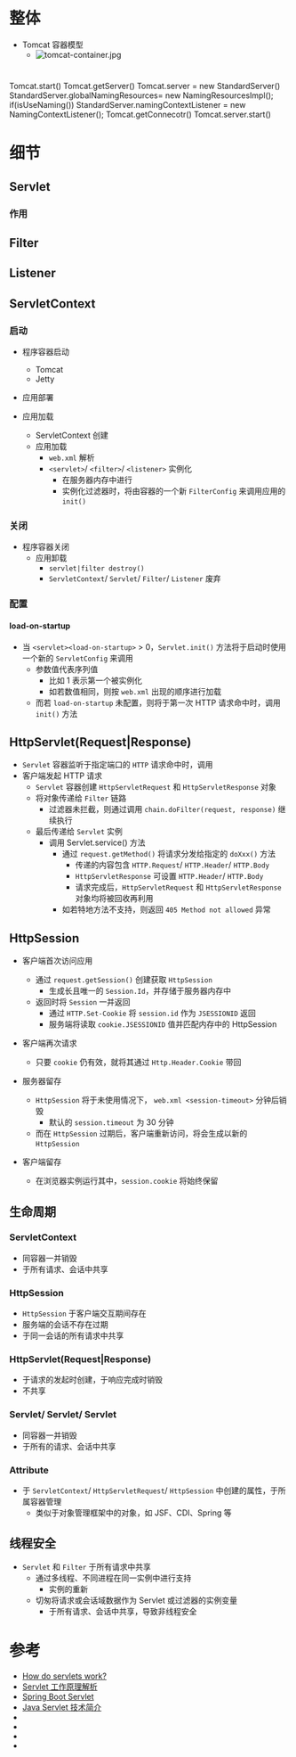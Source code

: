

# 整体

- Tomcat 容器模型
    - ![tomcat-container.jpg](http://otzm88f21.bkt.clouddn.com/e6aa9c86-f4bf-4f50-9040-67a3bedff6b7.jpg)


# 

Tomcat.start()
    Tomcat.getServer()
        Tomcat.server = new StandardServer()
            StandardServer.globalNamingResources= new NamingResourcesImpl();
            if(isUseNaming())
                StandardServer.namingContextListener = new NamingContextListener();
    Tomcat.getConnecotr()
    Tomcat.server.start()


# 细节
## Servlet
### 作用

### 



## Filter

## Listener


## ServletContext
### 启动
- 程序容器启动
    - Tomcat
    - Jetty

- 应用部署

- 应用加载
    - ServletContext 创建
    - 应用加载
        - `web.xml` 解析
        - `<servlet>`/ `<filter>`/ `<listener>` 实例化
            - 在服务器内存中进行
            - 实例化过滤器时，将由容器的一个新 `FilterConfig` 来调用应用的 `init()`

### 关闭
- 程序容器关闭
    - 应用卸载
        - `servlet|filter destroy()`
        - `ServletContext`/ `Servlet`/ `Filter`/ `Listener` 废弃

### 配置
#### load-on-startup
- 当 `<servlet><load-on-startup>` > 0，`Servlet.init()` 方法将于启动时使用一个新的 `ServletConfig` 来调用
    - 参数值代表序列值
        - 比如 1 表示第一个被实例化
        - 如若数值相同，则按 `web.xml` 出现的顺序进行加载
    - 而若 `load-on-startup` 未配置，则将于第一次 HTTP 请求命中时，调用 `init()` 方法


## HttpServlet(Request|Response)
- `Servlet` 容器监听于指定端口的 `HTTP` 请求命中时，调用
- 客户端发起 HTTP 请求
    - `Servlet` 容器创建 `HttpServletRequest` 和 `HttpServletResponse` 对象
    - 将对象传递给 `Filter` 链路
        - 过滤器未拦截，则通过调用 `chain.doFilter(request, response)` 继续执行
    - 最后传递给 `Servlet` 实例
        - 调用 Servlet.service() 方法
            - 通过 `request.getMethod()` 将请求分发给指定的 `doXxx()` 方法
                - 传递的内容包含 `HTTP.Request`/ `HTTP.Header`/ `HTTP.Body`
                - `HttpServletResponse` 可设置 `HTTP.Header`/ `HTTP.Body`
                - 请求完成后，`HttpServletRequest` 和 `HttpServletResponse` 对象均将被回收再利用
            - 如若特地方法不支持，则返回 `405 Method not allowed` 异常


## HttpSession
- 客户端首次访问应用
    - 通过 `request.getSession()` 创建获取 `HttpSession`
        - 生成长且唯一的 `Session.Id`，并存储于服务器内存中
    - 返回时将 `Session` 一并返回
        - 通过 `HTTP.Set-Cookie` 将 `session.id` 作为 `JSESSIONID` 返回
        - 服务端将读取 `cookie.JSESSIONID` 值并匹配内存中的 HttpSession

- 客户端再次请求
    - 只要 `cookie` 仍有效，就将其通过 `Http.Header.Cookie` 带回

- 服务器留存
    - `HttpSession` 将于未使用情况下， `web.xml <session-timeout>` 分钟后销毁
        - 默认的 `session.timeout` 为 30 分钟
    - 而在 `HttpSession` 过期后，客户端重新访问，将会生成以新的 `HttpSession`

- 客户端留存
    - 在浏览器实例运行其中，`session.cookie` 将始终保留


## 生命周期
### ServletContext
- 同容器一并销毁
- 于所有请求、会话中共享

### HttpSession
- `HttpSession` 于客户端交互期间存在
- 服务端的会话不存在过期
- 于同一会话的所有请求中共享

### HttpServlet(Request|Response)
- 于请求的发起时创建，于响应完成时销毁
- 不共享

### Servlet/ Servlet/ Servlet
- 同容器一并销毁
- 于所有的请求、会话中共享

### Attribute
- 于 `ServletContext`/ `HttpServletRequest`/ `HttpSession` 中创建的属性，于所属容器管理
    - 类似于对象管理框架中的对象，如 JSF、CDI、Spring 等

## 线程安全
- `Servlet` 和 `Filter` 于所有请求中共享
    - 通过多线程、不同进程在同一实例中进行支持
        - 实例的重新
    - 切匆将请求或会话域数据作为 Servlet 或过滤器的实例变量
        - 于所有请求、会话中共享，导致非线程安全


# 参考
- [How do servlets work?](https://stackoverflow.com/questions/3106452/how-do-servlets-work-instantiation-sessions-shared-variables-and-multithreadi/3106909#3106909)
- [Servlet 工作原理解析](https://www.ibm.com/developerworks/cn/java/j-lo-servlet/index.html)
- [Spring Boot Servlet](https://blog.csdn.net/catoop/article/details/50501686)
- [Java Servlet 技术简介](https://www.ibm.com/developerworks/cn/education/java/j-intserv/j-intserv.html)
- []()
- []()
- []()
- []()

